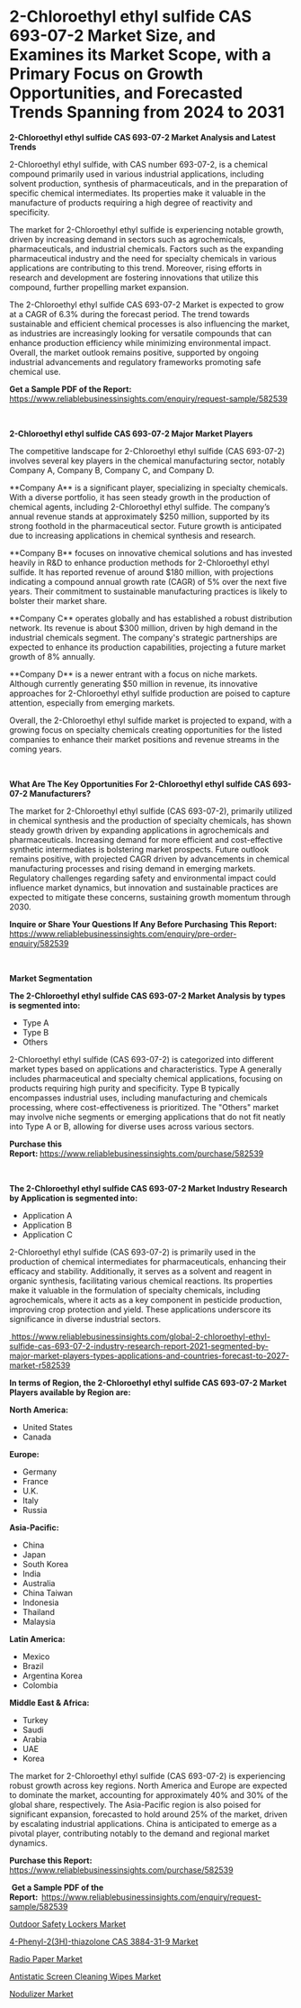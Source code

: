 <p><h1>2-Chloroethyl ethyl sulfide CAS 693-07-2 Market Size, and Examines its Market Scope, with a Primary Focus on Growth Opportunities, and Forecasted Trends Spanning from 2024 to 2031</h1></p><p><strong>2-Chloroethyl ethyl sulfide CAS 693-07-2 Market Analysis and Latest Trends</strong></p>
<p><p>2-Chloroethyl ethyl sulfide, with CAS number 693-07-2, is a chemical compound primarily used in various industrial applications, including solvent production, synthesis of pharmaceuticals, and in the preparation of specific chemical intermediates. Its properties make it valuable in the manufacture of products requiring a high degree of reactivity and specificity.</p><p>The market for 2-Chloroethyl ethyl sulfide is experiencing notable growth, driven by increasing demand in sectors such as agrochemicals, pharmaceuticals, and industrial chemicals. Factors such as the expanding pharmaceutical industry and the need for specialty chemicals in various applications are contributing to this trend. Moreover, rising efforts in research and development are fostering innovations that utilize this compound, further propelling market expansion.</p><p>The 2-Chloroethyl ethyl sulfide CAS 693-07-2 Market is expected to grow at a CAGR of 6.3% during the forecast period. The trend towards sustainable and efficient chemical processes is also influencing the market, as industries are increasingly looking for versatile compounds that can enhance production efficiency while minimizing environmental impact. Overall, the market outlook remains positive, supported by ongoing industrial advancements and regulatory frameworks promoting safe chemical use.</p></p>
<p><strong>Get a Sample PDF of the Report:&nbsp;</strong> <a href="https://www.reliablebusinessinsights.com/enquiry/request-sample/582539?utm_campaign=75&utm_medium=2&utm_source=Github&utm_content=ia&utm_term=27092024&utm_id=2-chloroethyl-ethyl-sulfide-cas-693-07-2">https://www.reliablebusinessinsights.com/enquiry/request-sample/582539</a></p>
<p>&nbsp;</p>
<p><strong>2-Chloroethyl ethyl sulfide CAS 693-07-2 Major Market Players</strong></p>
<p><p>The competitive landscape for 2-Chloroethyl ethyl sulfide (CAS 693-07-2) involves several key players in the chemical manufacturing sector, notably Company A, Company B, Company C, and Company D.</p><p>**Company A** is a significant player, specializing in specialty chemicals. With a diverse portfolio, it has seen steady growth in the production of chemical agents, including 2-Chloroethyl ethyl sulfide. The company’s annual revenue stands at approximately $250 million, supported by its strong foothold in the pharmaceutical sector. Future growth is anticipated due to increasing applications in chemical synthesis and research.</p><p>**Company B** focuses on innovative chemical solutions and has invested heavily in R&D to enhance production methods for 2-Chloroethyl ethyl sulfide. It has reported revenue of around $180 million, with projections indicating a compound annual growth rate (CAGR) of 5% over the next five years. Their commitment to sustainable manufacturing practices is likely to bolster their market share.</p><p>**Company C** operates globally and has established a robust distribution network. Its revenue is about $300 million, driven by high demand in the industrial chemicals segment. The company's strategic partnerships are expected to enhance its production capabilities, projecting a future market growth of 8% annually.</p><p>**Company D** is a newer entrant with a focus on niche markets. Although currently generating $50 million in revenue, its innovative approaches for 2-Chloroethyl ethyl sulfide production are poised to capture attention, especially from emerging markets.</p><p>Overall, the 2-Chloroethyl ethyl sulfide market is projected to expand, with a growing focus on specialty chemicals creating opportunities for the listed companies to enhance their market positions and revenue streams in the coming years.</p></p>
<p>&nbsp;</p>
<p><strong>What Are The Key Opportunities For 2-Chloroethyl ethyl sulfide CAS 693-07-2 Manufacturers?</strong></p>
<p><p>The market for 2-Chloroethyl ethyl sulfide (CAS 693-07-2), primarily utilized in chemical synthesis and the production of specialty chemicals, has shown steady growth driven by expanding applications in agrochemicals and pharmaceuticals. Increasing demand for more efficient and cost-effective synthetic intermediates is bolstering market prospects. Future outlook remains positive, with projected CAGR driven by advancements in chemical manufacturing processes and rising demand in emerging markets. Regulatory challenges regarding safety and environmental impact could influence market dynamics, but innovation and sustainable practices are expected to mitigate these concerns, sustaining growth momentum through 2030.</p></p>
<p><strong>Inquire or Share Your Questions If Any Before Purchasing This Report:</strong> <a href="https://www.reliablebusinessinsights.com/enquiry/pre-order-enquiry/582539?utm_campaign=75&utm_medium=2&utm_source=Github&utm_content=ia&utm_term=27092024&utm_id=2-chloroethyl-ethyl-sulfide-cas-693-07-2">https://www.reliablebusinessinsights.com/enquiry/pre-order-enquiry/582539</a></p>
<p>&nbsp;</p>
<p><strong>Market Segmentation</strong></p>
<p><strong>The 2-Chloroethyl ethyl sulfide CAS 693-07-2 Market Analysis by types is segmented into:</strong></p>
<p><ul><li>Type A</li><li>Type B</li><li>Others</li></ul></p>
<p><p>2-Chloroethyl ethyl sulfide (CAS 693-07-2) is categorized into different market types based on applications and characteristics. Type A generally includes pharmaceutical and specialty chemical applications, focusing on products requiring high purity and specificity. Type B typically encompasses industrial uses, including manufacturing and chemicals processing, where cost-effectiveness is prioritized. The "Others" market may involve niche segments or emerging applications that do not fit neatly into Type A or B, allowing for diverse uses across various sectors.</p></p>
<p><strong>Purchase this Report:&nbsp;</strong><a href="https://www.reliablebusinessinsights.com/purchase/582539?utm_campaign=75&utm_medium=2&utm_source=Github&utm_content=ia&utm_term=27092024&utm_id=2-chloroethyl-ethyl-sulfide-cas-693-07-2">https://www.reliablebusinessinsights.com/purchase/582539</a></p>
<p>&nbsp;</p>
<p><strong>The 2-Chloroethyl ethyl sulfide CAS 693-07-2 Market Industry Research by Application is segmented into:</strong></p>
<p><ul><li>Application A</li><li>Application B</li><li>Application C</li></ul></p>
<p><p>2-Chloroethyl ethyl sulfide (CAS 693-07-2) is primarily used in the production of chemical intermediates for pharmaceuticals, enhancing their efficacy and stability. Additionally, it serves as a solvent and reagent in organic synthesis, facilitating various chemical reactions. Its properties make it valuable in the formulation of specialty chemicals, including agrochemicals, where it acts as a key component in pesticide production, improving crop protection and yield. These applications underscore its significance in diverse industrial sectors.</p></p>
<p><a href="https://www.reliablebusinessinsights.com/global-2-chloroethyl-ethyl-sulfide-cas-693-07-2-industry-research-report-2021-segmented-by-major-market-players-types-applications-and-countries-forecast-to-2027-market-r582539?utm_campaign=75&utm_medium=2&utm_source=Github&utm_content=ia&utm_term=27092024&utm_id=2-chloroethyl-ethyl-sulfide-cas-693-07-2">&nbsp;https://www.reliablebusinessinsights.com/global-2-chloroethyl-ethyl-sulfide-cas-693-07-2-industry-research-report-2021-segmented-by-major-market-players-types-applications-and-countries-forecast-to-2027-market-r582539</a></p>
<p><strong>In terms of Region, the 2-Chloroethyl ethyl sulfide CAS 693-07-2 Market Players available by Region are:</strong></p>
<p>
    <p> <strong> North America: </strong>
        <ul>
            <li>United States</li>
            <li>Canada</li>
        </ul>
        </p> 
    <p> <strong> Europe: </strong>
        <ul>
            <li>Germany</li>
            <li>France</li>
            <li>U.K.</li>
            <li>Italy</li>
            <li>Russia</li>
        </ul>
        </p> 
    <p> <strong> Asia-Pacific: </strong>
        <ul>
            <li>China</li>
            <li>Japan</li>
            <li>South Korea</li>
            <li>India</li>
            <li>Australia</li>
            <li>China Taiwan</li>
            <li>Indonesia</li>
            <li>Thailand</li>
            <li>Malaysia</li>
        </ul>
        </p> 
    <p> <strong> Latin America: </strong>
        <ul>
            <li>Mexico</li>
            <li>Brazil</li>
            <li>Argentina Korea</li>
            <li>Colombia</li>
        </ul>
        </p> 
    <p> <strong> Middle East & Africa: </strong>
        <ul>
            <li>Turkey</li>
            <li>Saudi</li>
            <li>Arabia</li>
            <li>UAE</li>
            <li>Korea</li>
        </ul>
    </p>
    </p>
<p><p>The market for 2-Chloroethyl ethyl sulfide (CAS 693-07-2) is experiencing robust growth across key regions. North America and Europe are expected to dominate the market, accounting for approximately 40% and 30% of the global share, respectively. The Asia-Pacific region is also poised for significant expansion, forecasted to hold around 25% of the market, driven by escalating industrial applications. China is anticipated to emerge as a pivotal player, contributing notably to the demand and regional market dynamics.</p></p>
<p><strong>Purchase this Report: </strong><a href="https://www.reliablebusinessinsights.com/purchase/582539?utm_campaign=75&utm_medium=2&utm_source=Github&utm_content=ia&utm_term=27092024&utm_id=2-chloroethyl-ethyl-sulfide-cas-693-07-2">https://www.reliablebusinessinsights.com/purchase/582539</a></p>
<p>&nbsp;<strong>Get a Sample PDF of the Report:&nbsp;&nbsp;</strong><a href="https://www.reliablebusinessinsights.com/enquiry/request-sample/582539?utm_campaign=75&utm_medium=2&utm_source=Github&utm_content=ia&utm_term=27092024&utm_id=2-chloroethyl-ethyl-sulfide-cas-693-07-2">https://www.reliablebusinessinsights.com/enquiry/request-sample/582539</a></p>
<p><strong></strong></p>
<p><p><a href="https://issuu.com/reportprime-2/docs/outdoor-safety-lockers-market-size-_494cee137960b9?utm_campaign=75&utm_medium=2&utm_source=Github&utm_content=ia&utm_term=27092024&utm_id=2-chloroethyl-ethyl-sulfide-cas-693-07-2">Outdoor Safety Lockers Market</a></p><p><a href="https://github.com/ArnisaBaku06/Market-Research-Report-List-1/blob/main/4-phenyl-23h-thiazolone-cas-3884-31-9-market.md?utm_campaign=75&utm_medium=2&utm_source=Github&utm_content=ia&utm_term=27092024&utm_id=2-chloroethyl-ethyl-sulfide-cas-693-07-2">4-Phenyl-2(3H)-thiazolone CAS 3884-31-9 Market</a></p><p><a href="https://www.linkedin.com/pulse/emerging-radio-paper-market-opportunities-analysis-investors-jorlf?utm_campaign=75&utm_medium=2&utm_source=Github&utm_content=ia&utm_term=27092024&utm_id=2-chloroethyl-ethyl-sulfide-cas-693-07-2">Radio Paper Market</a></p><p><a href="https://issuu.com/reportprime-2/docs/antistatic-screen-cleaning-wipes-ma_266fcfb70866bf?utm_campaign=75&utm_medium=2&utm_source=Github&utm_content=ia&utm_term=27092024&utm_id=2-chloroethyl-ethyl-sulfide-cas-693-07-2">Antistatic Screen Cleaning Wipes Market</a></p><p><a href="https://www.linkedin.com/pulse/nodulizer-market-report-product-type-ferrosilicon-rare-earth-magnesium-tea2c?utm_campaign=75&utm_medium=2&utm_source=Github&utm_content=ia&utm_term=27092024&utm_id=2-chloroethyl-ethyl-sulfide-cas-693-07-2">Nodulizer Market</a></p></p>
